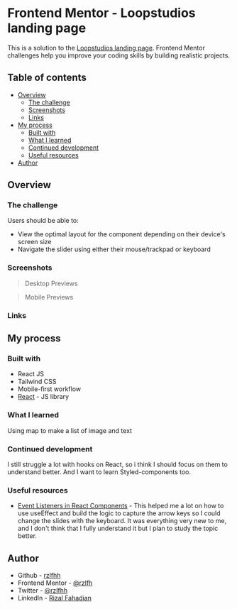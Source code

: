 # Frontend Mentor - Loopstudios landing page

This is a solution to the [Loopstudios landing page](https://www.frontendmentor.io/challenges/loopstudios-landing-page-N88J5Onjw/hub/loopstudios-landing-page--CrFkhHyC). Frontend Mentor challenges help you improve your coding skills by building realistic projects.

## Table of contents

- [Overview](#overview)
  - [The challenge](#the-challenge)
  - [Screenshots](#screenshots)
  - [Links](#links)
- [My process](#my-process)
  - [Built with](#built-with)
  - [What I learned](#what-i-learned)
  - [Continued development](#continued-development)
  - [Useful resources](#useful-resources)
- [Author](#author)

## Overview

### The challenge

Users should be able to:

- View the optimal layout for the component depending on their device's screen size
- Navigate the slider using either their mouse/trackpad or keyboard

### Screenshots

> Desktop Previews


> Mobile Previews
### Links


## My process

### Built with

- React JS
- Tailwind CSS
- Mobile-first workflow
- [React](https://reactjs.org/) - JS library

### What I learned

Using map to make a list of image and text 

### Continued development

I still struggle a lot with hooks on React, so i think I should focus on them to understand better. And I want to learn Styled-components too.

### Useful resources

- [Event Listeners in React Components](https://www.pluralsight.com/guides/event-listeners-in-react-components) - This helped me a lot on how to use useEffect and build the logic to capture the arrow keys so I could change the slides with the keyboard. It was everything very new to me, and I don't think that I fully understand it but I plan to study the topic better.

## Author

- Github - [rzlfhh](https://github.com/rzlfhh)
- Frontend Mentor - [@rzlfh](https://www.frontendmentor.io/profile/rzlfhh)
- Twitter - [@rzlfhh](https://twitter.com/rzlfhh)
- LinkedIn - [Rizal Fahadian](https://www.linkedin.com/in/rizal-fahadian-281b571b1/)
